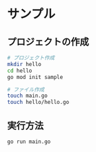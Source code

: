 # サンプル

## プロジェクトの作成
```bash
# プロジェクト作成
mkdir hello
cd hello
go mod init sample

# ファイル作成
touch main.go
touch hello/hello.go
```

## 実行方法

```bash
go run main.go
```